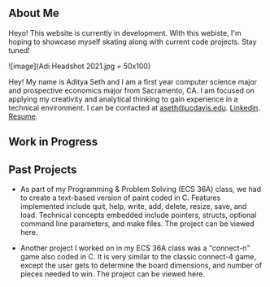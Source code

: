 ## About Me

Heyo! This website is currently in development. With this webiste, I'm hoping to showcase myself skating along with current code projects. Stay tuned!

![image](Adi Headshot 2021.jpg = 50x100)

Hey! My name is Aditya Seth and I am a first year computer science major and prospective economics major from Sacramento, CA. I am focused on applying my creativity and analytical thinking to gain experience in a technical environment. 
I can be contacted at aseth@ucdavis.edu. 
[Linkedin](https://www.linkedin.com/in/aditya--seth/).
[Resume](https://docs.google.com/document/d/1wqCpp66AoN5e-YNruNvhMd0wIoLn6dcD/edit?usp=sharing&ouid=106265643076247082302&rtpof=true&sd=true).

## Work in Progress


## Past Projects

- As part of my Programming & Problem Solving (ECS 36A) class, we had to create a text-based version of paint coded in C. Features implemented include quit, help, write, add, delete, resize, save, and load. Technical concepts embedded include pointers, structs, optional command line parameters, and make files. The project can be viewed here.

- Another project I worked on in my ECS 36A class was a "connect-n" game also coded in C. It is very similar to the classic connect-4 game, except the user gets to determine the board dimensions, and number of pieces needed to win. The project can be viewed here.


